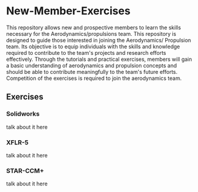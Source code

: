 # New-Member-Exercises

This repository allows new and prospective members to learn the skills necessary for the Aerodynamics/propulsions team. This repository is designed to guide those interested in joining the Aerodynamics/ Propulsion team. Its objective is to equip individuals with the skills and knowledge required to contribute to the team's projects and research efforts effectively. Through the tutorials and practical exercises, members will gain a basic understanding of aerodynamics and propulsion concepts and should be able to contribute meaningfully to the team's future efforts. Competition of the exercises is required to join the aerodynamics team.

## Exercises
### Solidworks
talk about it here
### XFLR-5
talk about it here
### STAR-CCM+
talk about it here
